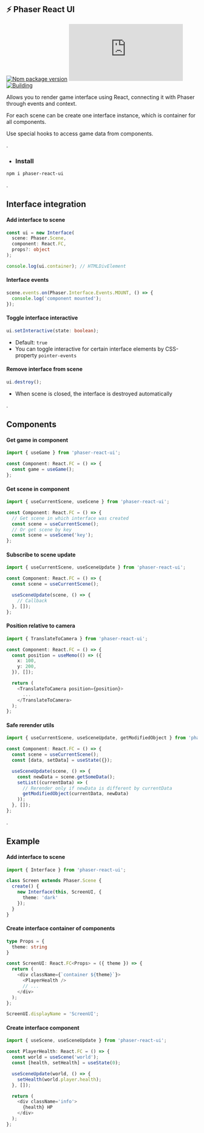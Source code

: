 ## ⚡ Phaser React UI
[![Npm package version](https://badgen.net/npm/v/phaser-react-ui)](https://npmjs.com/package/phaser-react-ui)
[![Small size](https://img.badgesize.io/neki-dev/phaser-react-ui/main/dist/index.js)](https://github.com/neki-dev/phaser-react-ui/blob/main/dist/index.js)
[![Building](https://github.com/neki-dev/phaser-react-ui/actions/workflows/build.yml/badge.svg)](https://github.com/neki-dev/phaser-react-ui/actions/workflows/build.yml)

Allows you to render game interface using React, connecting it with Phaser through events and context.

For each scene can be create one interface instance, which is container for all components.

Use special hooks to access game data from components.

.

* ### Install

```sh
npm i phaser-react-ui
```

.

## Interface integration
#### Add interface to scene
```ts
const ui = new Interface(
  scene: Phaser.Scene, 
  component: React.FC, 
  props?: object
);

console.log(ui.container); // HTMLDivElement
```

#### Interface events
```ts
scene.events.on(Phaser.Interface.Events.MOUNT, () => {
  console.log('component mounted');
});
```

#### Toggle interface interactive
```ts
ui.setInteractive(state: boolean);
```
* Default: `true`
* You can toggle interactive for certain interface elements by CSS-property `pointer-events`

#### Remove interface from scene
```ts
ui.destroy();
```
* When scene is closed, the interface is destroyed automatically

.

## Components
#### Get game in component
```ts
import { useGame } from 'phaser-react-ui';

const Component: React.FC = () => {
  const game = useGame();
};
```

#### Get scene in component
```ts
import { useCurrentScene, useScene } from 'phaser-react-ui';

const Component: React.FC = () => {
  // Get scene in which interface was created
  const scene = useCurrentScene();
  // Or get scene by key
  const scene = useScene('key');
};
```

#### Subscribe to scene update
```ts
import { useCurrentScene, useSceneUpdate } from 'phaser-react-ui';

const Component: React.FC = () => {
  const scene = useCurrentScene();

  useSceneUpdate(scene, () => {
    // Callback
  }, []);
};
```

#### Position relative to camera
```ts
import { TranslateToCamera } from 'phaser-react-ui';

const Component: React.FC = () => {
  const position = useMemo(() => ({ 
    x: 100, 
    y: 200,
  }), []);

  return (
    <TranslateToCamera position={position}>
      ...
    </TranslateToCamera>
  );
};
```

#### Safe rerender utils
```ts
import { useCurrentScene, useSceneUpdate, getModifiedObject } from 'phaser-react-ui';

const Component: React.FC = () => {
  const scene = useCurrentScene();
  const [data, setData] = useState({});

  useSceneUpdate(scene, () => {
    const newData = scene.getSomeData();
    setList((currentData) => (
      // Rerender only if newData is different by currentData
      getModifiedObject(currentData, newData)
    ));
  }, []);
};
```

.

## Example

#### Add interface to scene
```ts
import { Interface } from 'phaser-react-ui';

class Screen extends Phaser.Scene {
  create() {
    new Interface(this, ScreenUI, { 
      theme: 'dark'
    });
  }
}
```

#### Create interface container of components
```ts
type Props = {
  theme: string
}

const ScreenUI: React.FC<Props> = ({ theme }) => {
  return (
    <div className={`container ${theme}`}>
      <PlayerHealth />
      // ...
    </div>
  );
};

ScreenUI.displayName = 'ScreenUI';
```

#### Create interface component
```ts
import { useScene, useSceneUpdate } from 'phaser-react-ui';

const PlayerHealth: React.FC = () => {
  const world = useScene('world');
  const [health, setHealth] = useState(0);

  useSceneUpdate(world, () => {
    setHealth(world.player.health);
  }, []);

  return (
    <div className='info'>
      {health} HP
    </div>
  );
};
```